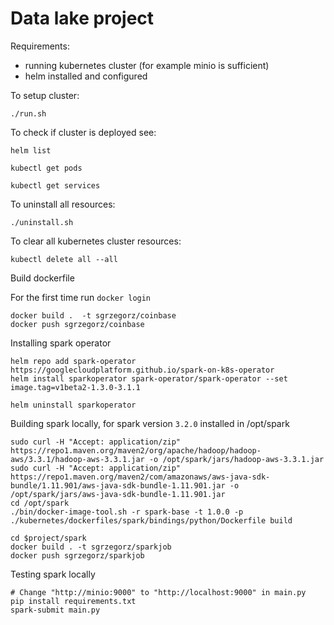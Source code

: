 # Data lake project

Requirements:
- running kubernetes cluster (for example minio is sufficient)
- helm installed and configured

To setup cluster:
```
./run.sh
```

To check if cluster is deployed see:
```
helm list
```
```
kubectl get pods
```
```
kubectl get services
```

To uninstall all resources:
```
./uninstall.sh
```

To clear all kubernetes cluster resources:
```
kubectl delete all --all
```

Build dockerfile

For the first time run
`docker login`

```
docker build .  -t sgrzegorz/coinbase
docker push sgrzegorz/coinbase
```

Installing spark operator

```
helm repo add spark-operator https://googlecloudplatform.github.io/spark-on-k8s-operator
helm install sparkoperator spark-operator/spark-operator --set image.tag=v1beta2-1.3.0-3.1.1

helm uninstall sparkoperator

```



Building spark locally, for spark version `3.2.0` installed in /opt/spark

```
sudo curl -H "Accept: application/zip" https://repo1.maven.org/maven2/org/apache/hadoop/hadoop-aws/3.3.1/hadoop-aws-3.3.1.jar -o /opt/spark/jars/hadoop-aws-3.3.1.jar
sudo curl -H "Accept: application/zip" https://repo1.maven.org/maven2/com/amazonaws/aws-java-sdk-bundle/1.11.901/aws-java-sdk-bundle-1.11.901.jar -o /opt/spark/jars/aws-java-sdk-bundle-1.11.901.jar
cd /opt/spark
./bin/docker-image-tool.sh -r spark-base -t 1.0.0 -p ./kubernetes/dockerfiles/spark/bindings/python/Dockerfile build
```

```
cd $project/spark
docker build . -t sgrzegorz/sparkjob 
docker push sgrzegorz/sparkjob
```

Testing spark locally
 
```
# Change "http://minio:9000" to "http://localhost:9000" in main.py
pip install requirements.txt
spark-submit main.py

```
